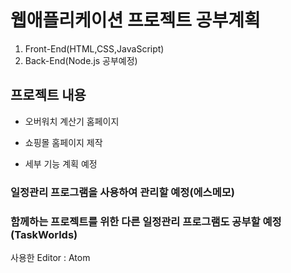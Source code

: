 <h1>웹애플리케이션 프로젝트 공부계획</h1>

1. Front-End(HTML,CSS,JavaScript)
2. Back-End(Node.js 공부예정)



<h2>프로젝트 내용</h2>

-  오버워치 계산기 홈페이지 

-  쇼핑몰 홈페이지 제작

- 세부 기능 계획 예정


<h3>일정관리 프로그램을 사용하여 관리할 예정(에스메모)</h3>
<h3>함께하는 프로젝트를 위한 다른 일정관리 프로그램도 공부할 예정(TaskWorlds)</h3>

사용한 Editor : Atom
